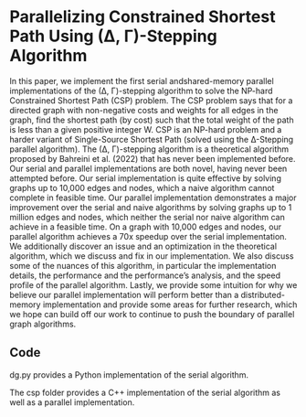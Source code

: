 # Parallelizing Constrained Shortest Path Using (∆, Γ)-Stepping Algorithm

In this paper, we implement the first serial andshared-memory parallel implementations of
the (∆, Γ)-stepping algorithm to solve the NP-hard Constrained Shortest Path (CSP) problem. The
CSP problem says that for a directed graph with non-negative costs and weights for all edges in the
graph, find the shortest path (by cost) such that the total weight of the path is less than a given positive
integer W. CSP is an NP-hard problem and a harder variant of Single-Source Shortest Path (solved
using the ∆-Stepping parallel algorithm). The (∆, Γ)-stepping algorithm is a theoretical algorithm
proposed by Bahreini et al. (2022) that has never been implemented before. Our serial and parallel
implementations are both novel, having never been attempted before. Our serial implementation
is quite effective by solving graphs up to 10,000 edges and nodes, which a naive algorithm cannot
complete in feasible time. Our parallel implementation demonstrates a major improvement over the
serial and naive algorithms by solving graphs up to 1 million edges and nodes, which neither the serial
nor naive algorithm can achieve in a feasible time. On a graph with 10,000 edges and nodes, our
parallel algorithm achieves a 70x speedup over the serial implementation. We additionally discover an
issue and an optimization in the theoretical algorithm, which we discuss and fix in our implementation.
We also discuss some of the nuances of this algorithm, in particular the implementation details, the
performance and the performance’s analysis, and the speed profile of the parallel algorithm. Lastly,
we provide some intuition for why we believe our parallel implementation will perform better than a
distributed-memory implementation and provide some areas for further research, which we hope can
build off our work to continue to push the boundary of parallel graph algorithms.

## Code

dg.py provides a Python implementation of the serial algorithm.

The csp folder provides a C++ implementation of the serial algorithm as well as a parallel implementation.
